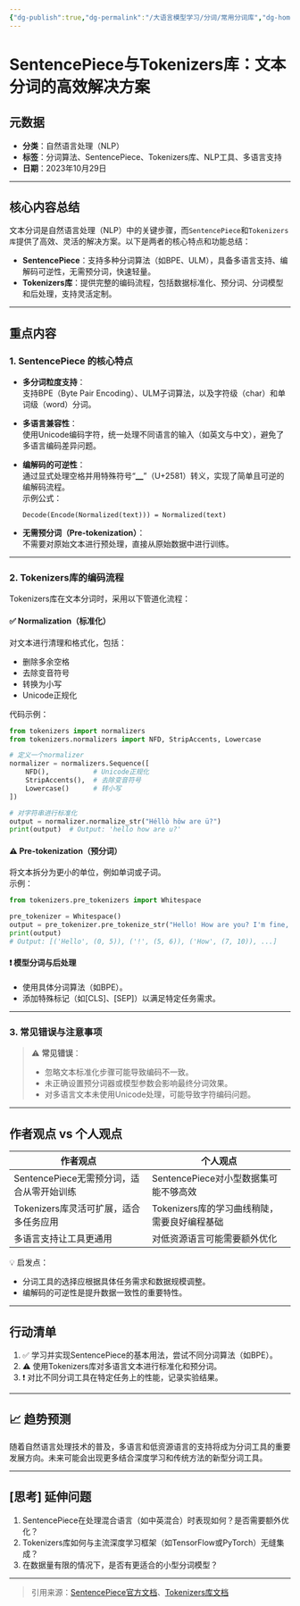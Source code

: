 ```yaml
---
{"dg-publish":true,"dg-permalink":"/大语言模型学习/分词/常用分词库","dg-home":false,"dg-description":"在此输入笔记的描述","dg-hide":false,"dg-hide-title":false,"dg-show-backlinks":true,"dg-show-local-graph":true,"dg-show-inline-title":true,"dg-pinned":false,"dg-passphrase":"在此输入访问密码","dg-enable-mathjax":false,"dg-enable-mermaid":false,"dg-enable-uml":false,"dg-note-icon":10,"dg-enable-dataview":false,"tags":["NLP"],"permalink":"/大语言模型学习/分词/常用分词库/","dgShowBacklinks":true,"dgShowLocalGraph":true,"dgShowInlineTitle":true,"dgPassFrontmatter":true,"noteIcon":10,"created":"2025-03-27T12:51:56.518+08:00","updated":"2025-04-02T21:53:10.862+08:00"}
---
```




# **SentencePiece与Tokenizers库：文本分词的高效解决方案**

## 元数据
- **分类**：自然语言处理（NLP）
- **标签**：分词算法、SentencePiece、Tokenizers库、NLP工具、多语言支持
- **日期**：2023年10月29日

---


## **核心内容总结**
文本分词是自然语言处理（NLP）中的关键步骤，而`SentencePiece`和`Tokenizers库`提供了高效、灵活的解决方案。以下是两者的核心特点和功能总结：

- **SentencePiece**：支持多种分词算法（如BPE、ULM），具备多语言支持、编解码可逆性，无需预分词，快速轻量。
- **Tokenizers库**：提供完整的编码流程，包括数据标准化、预分词、分词模型和后处理，支持灵活定制。

---


## **重点内容**

### **1. SentencePiece 的核心特点**
- **多分词粒度支持**：  
  支持BPE（Byte Pair Encoding）、ULM子词算法，以及字符级（char）和单词级（word）分词。
  
- **多语言兼容性**：  
  使用Unicode编码字符，统一处理不同语言的输入（如英文与中文），避免了多语言编码差异问题。

- **编解码的可逆性**：  
  通过显式处理空格并用特殊符号“▁”（U+2581）转义，实现了简单且可逆的编解码流程。  
  示例公式：  
  ```
  Decode(Encode(Normalized(text))) = Normalized(text)
  ```

- **无需预分词（Pre-tokenization）**：  
  不需要对原始文本进行预处理，直接从原始数据中进行训练。

---


### **2. Tokenizers库的编码流程**
Tokenizers库在文本分词时，采用以下管道化流程：

#### ✅ **Normalization（标准化）**
对文本进行清理和格式化，包括：
- 删除多余空格
- 去除变音符号
- 转换为小写
- Unicode正规化

代码示例：

```python
from tokenizers import normalizers
from tokenizers.normalizers import NFD, StripAccents, Lowercase

# 定义一个normalizer
normalizer = normalizers.Sequence([
    NFD(),           # Unicode正规化
    StripAccents(),  # 去除变音符号
    Lowercase()      # 转小写
])

# 对字符串进行标准化
output = normalizer.normalize_str("Héllò hôw are ü?")
print(output)  # Output: 'hello how are u?'
```


#### ⚠️ **Pre-tokenization（预分词）**
将文本拆分为更小的单位，例如单词或子词。  
示例：

```python
from tokenizers.pre_tokenizers import Whitespace

pre_tokenizer = Whitespace()
output = pre_tokenizer.pre_tokenize_str("Hello! How are you? I'm fine, thank you.")
print(output)
# Output: [('Hello', (0, 5)), ('!', (5, 6)), ('How', (7, 10)), ...]
```


#### ❗️ **模型分词与后处理**
- 使用具体分词算法（如BPE）。
- 添加特殊标记（如[CLS]、[SEP]）以满足特定任务需求。

---


### **3. 常见错误与注意事项**
> ⚠️ **常见错误**：
> - 忽略文本标准化步骤可能导致编码不一致。
> - 未正确设置预分词器或模型参数会影响最终分词效果。
> - 对多语言文本未使用Unicode处理，可能导致字符编码问题。

---


## **作者观点 vs 个人观点**
| **作者观点** | **个人观点** |
|--------------|--------------|
| SentencePiece无需预分词，适合从零开始训练 | SentencePiece对小型数据集可能不够高效 |
| Tokenizers库灵活可扩展，适合多任务应用 | Tokenizers库的学习曲线稍陡，需要良好编程基础 |
| 多语言支持让工具更通用 | 对低资源语言可能需要额外优化 |

💡 启发点：  
- 分词工具的选择应根据具体任务需求和数据规模调整。  
- 编解码的可逆性是提升数据一致性的重要特性。

---


## **行动清单**
1. ✅ 学习并实现SentencePiece的基本用法，尝试不同分词算法（如BPE）。
2. ⚠️ 使用Tokenizers库对多语言文本进行标准化和预分词。
3. ❗️ 对比不同分词工具在特定任务上的性能，记录实验结果。

---


## 📈 **趋势预测**
随着自然语言处理技术的普及，多语言和低资源语言的支持将成为分词工具的重要发展方向。未来可能会出现更多结合深度学习和传统方法的新型分词工具。

---


## [思考] 延伸问题
1. SentencePiece在处理混合语言（如中英混合）时表现如何？是否需要额外优化？
2. Tokenizers库如何与主流深度学习框架（如TensorFlow或PyTorch）无缝集成？
3. 在数据量有限的情况下，是否有更适合的小型分词模型？

---

> 引用来源：[SentencePiece官方文档](https://github.com/google/sentencepiece)、[Tokenizers库文档](https://huggingface.co/docs/tokenizers/)

